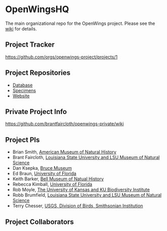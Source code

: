 # OpenWingsHQ

The main organizational repo for the OpenWings project.  Please see the [wiki](../../wiki) for details.

## Project Tracker

https://github.com/orgs/openwings-project/projects/1

## Project Repositories

* [Database](https://github.com/openwings-project/database)
* [Specimens](https://github.com/openwings-project/specimens)
* [Website](https://github.com/openwings-project/website)

## Private Project Info

https://github.com/brantfaircloth/openwings-private/wiki

## Project PIs

* Brian Smith, [American Museum of Natural History](http://www.amnh.org)
* Brant Faircloth, [Louisiana State University and LSU Museum of Natural Science](http://www.lsu.edu/mns/)
* Dan Ksepka, [Bruce Museum](https://brucemuseum.org)
* Ed Braun, [University of Florida](https://biology.ufl.edu)
* Keith Barker, [Bell Museum of Natual History](https://www.bellmuseum.umn.edu/research-collections/birds)
* Rebecca Kimball, [University of Florida](https://biology.ufl.edu)
* Rob Moyle, [The University of Kansas and KU Biodiversity Institute](https://biodiversity.ku.edu)
* Robb Brumfield, [Louisiana State University and LSU Museum of Natural Science](http://www.lsu.edu/mns/)
* Terry Chesser, [USGS, Division of Birds, Smithsonian Institution](http://vertebrates.si.edu/birds/birds_staff_pages/TerryChesser_staffpage.cfm)

## Project Collaborators

